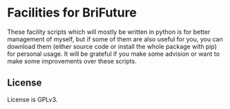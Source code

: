 # Facilities for BriFuture

These facility scripts which will mostly be written in python is for better management of myself, but if some of them are also useful for you, you can download them (either source code or install the whole package with pip) for personal usage. It will be grateful if you make some advision or want to make some improvements over these scripts.

## License

License is GPLv3.